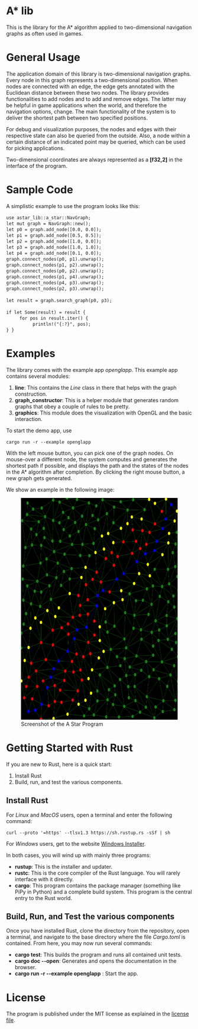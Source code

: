 # A\* lib
This is the library for the A\*  algorithm applied to two-dimensional navigation graphs as often used in games.

# General Usage
The application domain of this library is two-dimensional navigation graphs. Every node in this
graph represents a two-dimensional position. When nodes are connected with an edge, the edge gets
annotated with the Euclidean distance between these two nodes. The library provides functionalities to add nodes
and to add and remove edges. The latter may be helpful in game applications when the world, and therefore the navigation options, change.
The main functionality of the system is to deliver the shortest path between two specified positions.

For debug and visualization purposes, the nodes and edges with their respective state can also be queried from the outside.
Also, a node within a certain distance of an indicated point may be queried, which can be used for picking
applications.

Two-dimensional coordinates are always represented as a **\[f32,2\]** in the interface of the program.


# Sample Code
A simplistic example to use the program looks like this:

```
use astar_lib::a_star::NavGraph;
let mut graph = NavGraph::new();
let p0 = graph.add_node([0.0, 0.0]);
let p1 = graph.add_node([0.5, 0.5]);
let p2 = graph.add_node([1.0, 0.0]);
let p3 = graph.add_node([1.0, 1.0]);
let p4 = graph.add_node([0.1, 0.0]);
graph.connect_nodes(p0, p1).unwrap();
graph.connect_nodes(p1, p2).unwrap();
graph.connect_nodes(p0, p2).unwrap();
graph.connect_nodes(p1, p4).unwrap();
graph.connect_nodes(p4, p3).unwrap();
graph.connect_nodes(p2, p3).unwrap();

let result = graph.search_graph(p0, p3);

if let Some(result) = result {
     for pos in result.iter() {
          println!("{:?}", pos);
} }
``` 


# Examples 
The library comes with the example app *openglapp*.
This example app contains several modules:

1. **line**: This contains the *Line* class in there that helps with the graph construction.
2. **graph_constructor**: This is a helper module that generates random graphs that obey a couple of rules to be pretty.
3. **graphics**: This module does the visualization with OpenGL and the basic interaction.

To start the demo app, use

```
cargo run -r --example openglapp
```

With the left mouse button, you can pick one of the graph nodes. On mouse-over a different node, the system
computes and generates the shortest path if possible, and displays the path and the states of the nodes in the A*
algorithm after completion. By clicking the right mouse button, a new graph gets generated.

We show an example in the following image:

<figure>
    <img src="graph_shot.png" alt="Image of the graph" width="600" height="600">
    <figcaption>Screenshot of the A Star Program</figcaption>
</figure>

# Getting Started with Rust
If you are new to Rust, here is a quick start:

1. Install Rust
2. Build, run, and test the various components.

## Install Rust
For *Linux* and *MacOS* users, open a terminal and enter the following command:
```
curl --proto '=https' --tlsv1.3 https://sh.rustup.rs -sSf | sh
```
For *Windows* users, get to the website
[Windows Installer](https://www.rust-lang.org/tools/install).

In both cases, you will wind up with mainly three programs:
- **rustup**: This is the installer and updater.
- **rustc**: This is the core compiler of the Rust language. You will rarely interface with it directly.
- **cargo**: This program contains the package manager (something like PiPy in Python) and a complete build system.
  This program is the central entry to the Rust world.

## Build, Run, and Test the various components
Once you have installed Rust, clone the directory from the repository, open a terminal, and navigate to the base directory
where the file *Cargo.toml* is contained. From here, you may now run several commands:

- **cargo test**: This builds the program and runs all contained unit tests.
- **cargo doc --open**: Generates and opens the documentation in the browser.
- **cargo run -r --example openglapp** : Start the app.


# License
The program is published under the MIT license as explained in the [license file](LICENSE).